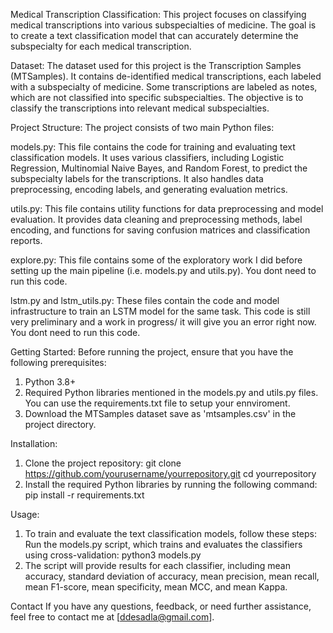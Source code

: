 Medical Transcription Classification:
This project focuses on classifying medical transcriptions into various subspecialties of medicine. The goal is to create a text classification model that can accurately determine the subspecialty for each medical transcription.

Dataset:
The dataset used for this project is the Transcription Samples (MTSamples). It contains de-identified medical transcriptions, each labeled with a subspecialty of medicine. Some transcriptions are labeled as notes, which are not classified into specific subspecialties. The objective is to classify the transcriptions into relevant medical subspecialties.

Project Structure:
The project consists of two main Python files:

models.py: This file contains the code for training and evaluating text classification models. It uses various classifiers, including Logistic Regression, Multinomial Naive Bayes, and Random Forest, to predict the subspecialty labels for the transcriptions. It also handles data preprocessing, encoding labels, and generating evaluation metrics.

utils.py: This file contains utility functions for data preprocessing and model evaluation. It provides data cleaning and preprocessing methods, label encoding, and functions for saving confusion matrices and classification reports.

explore.py: This file contains some of the exploratory work I did before setting up the main pipeline (i.e. models.py and utils.py). You dont need to run this code.

lstm.py and lstm_utils.py: These files contain the code and model infrastructure to train an LSTM model for the same task. This code is still very preliminary and a work in progress/ it will give you an error right now. You dont need to run this code.

Getting Started:
Before running the project, ensure that you have the following prerequisites:
1. Python 3.8+
2. Required Python libraries mentioned in the models.py and utils.py files. You can use the requirements.txt file to setup your ennviroment.
3. Download the MTSamples dataset save as 'mtsamples.csv' in the project directory.

Installation:
1. Clone the project repository:
git clone https://github.com/yourusername/yourrepository.git
cd yourrepository
2. Install the required Python libraries by running the following command:
pip install -r requirements.txt

Usage:
1. To train and evaluate the text classification models, follow these steps:
Run the models.py script, which trains and evaluates the classifiers using cross-validation:
python3 models.py
2. The script will provide results for each classifier, including mean accuracy, standard deviation of accuracy, mean precision, mean recall, mean F1-score, mean specificity, mean MCC, and mean Kappa.

Contact
If you have any questions, feedback, or need further assistance, feel free to contact me at [ddesadla@gmail.com].
